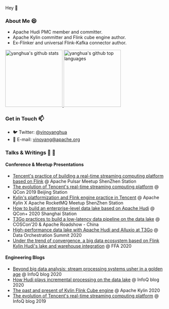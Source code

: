 Hey 👋

<!--
**yanghua/yanghua** is a ✨ _special_ ✨ repository because its `README.md` (this file) appears on your GitHub profile.

Here are some ideas to get you started:

- 🔭 I’m currently working on ...
- 🌱 I’m currently learning ...
- 👯 I’m looking to collaborate on ...
- 🤔 I’m looking for help with ...
- 💬 Ask me about ...
- 📫 How to reach me: ...
- 😄 Pronouns: ...
- ⚡ Fun fact: ...
-->


### About Me 😄

- Apache Hudi PMC member and committer.
- Apache Kylin committer and Flink cube engine author.
- Ex-Flinker and universal Flink-Kafka connector author.

<a href="https://github.com/yanghua">
  <img height="180em" src="https://github-readme-stats.vercel.app/api?username=yanghua&show_icons=true&theme=merko&count_private=true" alt="yanghua's github stats" />
  <img height="180em" src="https://github-readme-stats.vercel.app/api/top-langs/?username=yanghua&theme=merko&layout=compact" alt="yanghua's github top languages" />
</a>
<br/>

### Get in Touch 📫

- 🐦&nbsp;Twitter: [@vinoyanghua](https://twitter.com/vinoyanghua)
- 📮&nbsp;E-mail: [vinoyang@apache.org](mailto:vinoyang@apache.org)

### Talks & Writings 💬 📝
#### Conference & Meetup Presentations
- [Tencent's practice of building a real-time streaming computing platform based on Flink](https://zhuanlan.zhihu.com/p/72169841) @ Apache Pulsar Meetup ShenZhen Station
- [The evolution of Tencent's real-time streaming computing platform](https://qcon.infoq.cn/2019/beijing/presentation/1497) @ QCon 2019 Beijing Station
- [Kylin's platformization and Flink engine practice in Tencent](https://zhuanlan.zhihu.com/p/89669786) @ Apache Kylin X Apache RocketMQ Meetup ShenZhen Station
- [How to build an enterprise-level data lake based on Apache Hudi](https://qconplus.infoq.cn/2020/shanghai/presentation/2646) @ QCon+ 2020 Shanghai Station
- [T3Go practices to build a low-latency data pipeline on the data lake](https://mp.weixin.qq.com/s/jfDDsdHV-qfouz-NlK_ZFQ) @ COSCon’20 & Apache Roadshow - China
- [High-performance data lake with Apache Hudi and Alluxio at T3Go](https://www.alluxio.io/data-orchestration-summit-2020/#schedule) @ Data Orchestration Summit 2020
- [Under the trend of convergence, a big data ecosystem based on Flink Kylin Hudi's lake and warehouse integration](https://developer.aliyun.com/article/783634) @ FFA 2020

#### Engineering Blogs
  - [Beyond big data analysis: stream processing systems usher in a golden age](https://mp.weixin.qq.com/s/wnLkotjCdmK0pJCny1Yi1g) @ InfoQ blog 2020
  - [How Hudi plays incremental processing on the data lake](https://mp.weixin.qq.com/s/5aQV_rcLZNOaeWn9w4RRbA) @ InfoQ blog 2020
  - [The past and present of Kylin Flink Cube engine](https://zhuanlan.zhihu.com/p/165266220) @ Apache Kylin 2020
  - [The evolution of Tencent's real-time streaming computing platform](https://www.infoq.cn/article/6MhUVdkyxdlKULX6_z1V) @ InfoQ blog 2019

